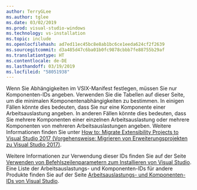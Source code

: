 ```yaml
---
author: TerryGLee
ms.author: tglee
ms.date: 03/02/2019
ms.prod: visual-studio-windows
ms.technology: vs-installation
ms.topic: include
ms.openlocfilehash: ad7ed11ec45bc8e8ab1bc6ce1eeda624cf2f2639
ms.sourcegitcommit: d3a485d47c6ba01b0fc9878cbbb7fe88755b29af
ms.translationtype: HT
ms.contentlocale: de-DE
ms.lasthandoff: 03/19/2019
ms.locfileid: "58051938"
---
```

Wenn Sie Abhängigkeiten im VSIX-Manifest festlegen, müssen Sie nur Komponenten-IDs angeben. Verwenden Sie die Tabellen auf dieser Seite, um die minimalen Komponentenabhängigkeiten zu bestimmen. In einigen Fällen könnte dies bedeuten, dass Sie nur eine Komponente einer Arbeitsauslastung angeben. In anderen Fällen könnte dies bedeuten, dass Sie mehrere Komponenten einer einzelnen Arbeitsauslastung oder mehrere Komponenten von mehreren Arbeitsauslastungen angeben. Weitere Informationen finden Sie unter [How to: Migrate Extensibility Projects to Visual Studio 2017 (Vorgehensweise: Migrieren von Erweiterungsprojekten zu Visual Studio 2017)](../../extensibility/how-to-migrate-extensibility-projects-to-visual-studio-2017.md).

Weitere Informationen zur Verwendung dieser IDs finden Sie auf der Seite [Verwenden von Befehlszeilenparametern zum Installieren von Visual Studio](../use-command-line-parameters-to-install-visual-studio.md). Eine Liste der Arbeitsauslastungs- und Komponenten-IDs für andere Produkte finden Sie auf der Seite [Arbeitsauslastungs- und Komponenten-IDs von Visual Studio](../workload-and-component-ids.md?).
